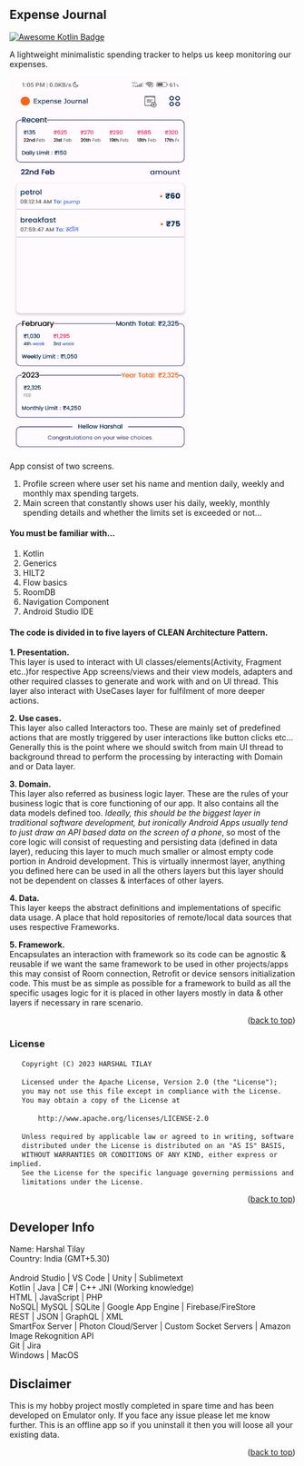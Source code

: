 ## Expense Journal
[![Awesome Kotlin Badge](https://kotlin.link/awesome-kotlin.svg)](https://github.com/KotlinBy/awesome-kotlin)
<a name="readme-top"></a>
 <p align="left">
A lightweight minimalistic spending tracker to helps us keep monitoring our expenses.
 </p>

 <a href="https://github.com/harshaltilay/ExpenseJournal">
    <img src="screenshot1.png" alt="Logo" width="320" height="660">
  </a>



App consist of two screens.
1) Profile screen where user set his name and mention daily, weekly and monthly max spending targets. 
2) Main screen that constantly shows user his daily, weekly, monthly spending details and whether the limits set is exceeded or not...

#### You must be familiar with...

1) Kotlin 
2) Generics
3) HILT2
4) Flow basics
5) RoomDB
6) Navigation Component
7) Android Studio IDE

#### The code is divided in to five layers of CLEAN Architecture Pattern.

<b>1. Presentation.</b><br> 
This layer is used to interact with UI classes/elements(Activity, Fragment etc..)for respective App screens/views and their view models, adapters and other required classes to generate and work with and on UI thread. This layer also interact with UseCases layer for fulfilment of more deeper actions.

<b>2. Use cases.</b><br> 
This layer also called Interactors too. These are mainly set of predefined actions that are mostly triggered by user interactions like button clicks etc... Generally this is the point where we should switch from main UI thread to background thread to perform the processing by interacting with Domain and or Data layer.

<b>3. Domain.</b><br> 
This layer also referred as business logic layer. These are the rules of your business logic that is core functioning of our app. It also contains all the data models defined too. <i>Ideally, this should be the biggest layer in traditional software development, but ironically Android Apps usually tend to just draw an API based data on the screen of a phone</i>, so most of the core logic will consist of requesting and persisting data (defined in data layer), reducing this layer to much much smaller or almost empty code portion in Android development. This is virtually innermost layer, anything you defined here can be used in all the others layers but this layer should not be dependent on classes & interfaces of other layers.

<b>4. Data.</b><br> 
This layer keeps the abstract definitions and implementations of specific data usage. A place that hold repositories of remote/local data sources that uses respective Frameworks.

<b>5. Framework.</b><br> 
Encapsulates an interaction with framework so its code can be agnostic & reusable if we want the same framework to be used in other projects/apps this may consist of Room connection, Retrofit or device sensors initialization code. This must be as simple as possible for a framework to build as all the specific usages logic for it is placed in other layers mostly in data & other layers if necessary in rare scenario.

<p align="right">(<a href="#readme-top">back to top</a>)</p>

### License
```
   Copyright (C) 2023 HARSHAL TILAY

   Licensed under the Apache License, Version 2.0 (the "License");
   you may not use this file except in compliance with the License.
   You may obtain a copy of the License at

       http://www.apache.org/licenses/LICENSE-2.0

   Unless required by applicable law or agreed to in writing, software
   distributed under the License is distributed on an "AS IS" BASIS,
   WITHOUT WARRANTIES OR CONDITIONS OF ANY KIND, either express or implied.
   See the License for the specific language governing permissions and
   limitations under the License.
```
<p align="right">(<a href="#readme-top">back to top</a>)</p>



<!-- CONTACT -->
## Developer Info
Name: Harshal Tilay</br>
Country: India (GMT+5.30)</br></br>
Android Studio | VS Code | Unity | Sublimetext</br>
Kotlin | Java | C# | C++ JNI (Working knowledge)</br>
HTML | JavaScript | PHP <br>
NoSQL| MySQL | SQLite | Google App Engine | Firebase/FireStore</br>
REST | JSON | GraphQL | XML</br>
SmartFox Server | Photon Cloud/Server | Custom Socket Servers | Amazon Image Rekognition API</br>
Git | Jira</br>
Windows | MacOS</br>


## Disclaimer
This is my hobby project mostly completed in spare time and has been developed on Emulator only. If you face any issue please let me know further. 
This is an offline app so if you uninstall it then you will loose all your existing data.
<p align="right">(<a href="#readme-top">back to top</a>)</p>

